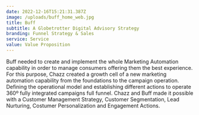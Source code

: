 ```yaml
---
date: 2022-12-16T15:21:31.387Z
image: /uploads/buff_home_web.jpg
title: Buff
subtitle: A Globetrotter Digital Advisory Strategy
branding: Funnel Strategy & Sales
service: Service
value: Value Proposition
---
```


Buff needed to create and implement the whole Marketing Automation capability in order to manage consumers offering them the best experience. For this purpose, Chazz created a growth cell of a new marketing automation capability from the foundations to the campaign operation. Defining the operational model and establishing different actions to operate 360º fully integrated campaigns full funnel. Chazz and Buff made it possible with a Customer Management Strategy, Customer Segmentation, Lead Nurturing, Costumer Personalization and Engagement Actions.
